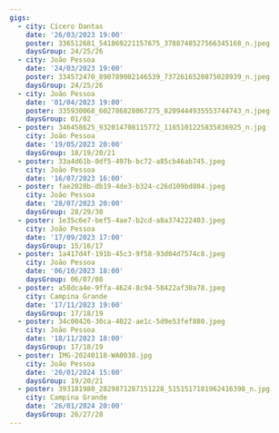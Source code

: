 ```yaml
---
gigs:
  - city: Cícero Dantas
    date: '26/03/2023 19:00'
    poster: 336512681_541869221157675_3788748527566345168_n.jpeg
    daysGroup: 24/25/26
  - city: João Pessoa
    date: '24/03/2023 19:00'
    poster: 334572470_890789002146539_7372616520875028939_n.jpeg
    daysGroup: 24/25/26
  - city: João Pessoa
    date: '01/04/2023 19:00'
    poster: 335930068_602786828067275_8209444935553744743_n.jpeg
    daysGroup: 01/02
  - poster: 346458625_932014708115772_1165101225835836925_n.jpg
    city: João Pessoa
    date: '19/05/2023 20:00'
    daysGroup: 18/19/20/21
  - poster: 33a4d61b-0df5-497b-bc72-a85cb46ab745.jpeg
    city: João Pessoa
    date: '16/07/2023 16:00'
  - poster: fae2028b-db19-4de3-b324-c26d109bd804.jpeg
    city: João Pessoa
    date: '28/07/2023 20:00'
    daysGroup: 28/29/30
  - poster: 1e35c6e7-bef5-4ae7-b2cd-a8a374222403.jpeg
    city: João Pessoa
    date: '17/09/2023 17:00'
    daysGroup: 15/16/17
  - poster: 1a417d4f-191b-45c3-9f58-93d04d7574c8.jpeg
    city: João Pessoa
    date: '06/10/2023 18:00'
    daysGroup: 06/07/08
  - poster: a58dca4e-9ffa-4624-8c94-58422af30a78.jpeg
    city: Campina Grande
    date: '17/11/2023 19:00'
    daysGroup: 17/18/19
  - poster: 34c00426-30ca-4022-ae1c-5d9e53fef880.jpeg
    city: João Pessoa
    date: '18/11/2023 18:00'
    daysGroup: 17/18/19
  - poster: IMG-20240118-WA0038.jpg
    city: João Pessoa
    date: '20/01/2024 15:00'
    daysGroup: 19/20/21
  - poster: 393181980_2829871287151228_5151517181962416398_n.jpg
    city: Campina Grande
    date: '26/01/2024 20:00'
    daysGroup: 26/27/28
---
```


